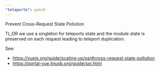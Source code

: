 ```yaml
---
"teleporte": patch
---
```


Prevent Cross-Request State Pollution

TL;DR we use a singleton for teleports state and the module state is preserved on each request leading to teleport duplication.

See:
- https://vuejs.org/guide/scaling-up/ssr#cross-request-state-pollution
- https://portal-vue.linusb.org/guide/ssr.html

